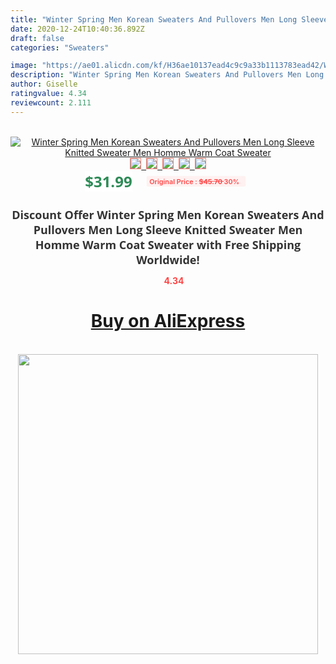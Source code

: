 ```yaml
---
title: "Winter Spring Men Korean Sweaters And Pullovers Men Long Sleeve Knitted Sweater Men Homme Warm Coat Sweater"
date: 2020-12-24T10:40:36.892Z
draft: false
categories: "Sweaters"

image: "https://ae01.alicdn.com/kf/H36ae10137ead4c9c9a33b1113783ead42/Winter-Spring-Men-Korean-Sweaters-And-Pullovers-Men-Long-Sleeve-Knitted-Sweater-Men-Homme-Warm-Coat.png_220x220.png"
description: "Winter Spring Men Korean Sweaters And Pullovers Men Long Sleeve Knitted Sweater Men Homme Warm Coat Sweater"
author: Giselle
ratingvalue: 4.34
reviewcount: 2.111
---
```

<br>
<div style="text-align: center;">
<a href="https://s.click.aliexpress.com/e/_AOvj4v" target="_blank" rel="nofollow noopener noreferrer"><img alt="Winter Spring Men Korean Sweaters And Pullovers Men Long Sleeve Knitted Sweater Men Homme Warm Coat Sweater" class="magnifier-image" src="https://ae01.alicdn.com/kf/H36ae10137ead4c9c9a33b1113783ead42/Winter-Spring-Men-Korean-Sweaters-And-Pullovers-Men-Long-Sleeve-Knitted-Sweater-Men-Homme-Warm-Coat.png_220x220.png_640x640.jpg">
<br>
<img style="border:1px solid salmon" src="https://ae01.alicdn.com/kf/H36ae10137ead4c9c9a33b1113783ead42/Winter-Spring-Men-Korean-Sweaters-And-Pullovers-Men-Long-Sleeve-Knitted-Sweater-Men-Homme-Warm-Coat.png_120x120.jpg">&nbsp;&nbsp;<img style="border:1px solid salmon" src="https://ae01.alicdn.com/kf/H9eaeb310474644cca4457b792b88d89aq/Winter-Spring-Men-Korean-Sweaters-And-Pullovers-Men-Long-Sleeve-Knitted-Sweater-Men-Homme-Warm-Coat.jpg_120x120.jpg">&nbsp;&nbsp;<img style="border:1px solid salmon" src="https://ae01.alicdn.com/kf/H91ee4b64f7a34c0296f7d6b7528d5f52C/Winter-Spring-Men-Korean-Sweaters-And-Pullovers-Men-Long-Sleeve-Knitted-Sweater-Men-Homme-Warm-Coat.jpg_120x120.jpg">&nbsp;&nbsp;<img style="border:1px solid salmon" src="https://ae01.alicdn.com/kf/Hffaf6be27e4b4c7796bf14bb7015f390Y/Winter-Spring-Men-Korean-Sweaters-And-Pullovers-Men-Long-Sleeve-Knitted-Sweater-Men-Homme-Warm-Coat.jpg_120x120.jpg">&nbsp;&nbsp;<img style="border:1px solid salmon" src="https://ae01.alicdn.com/kf/Hd6563be89087486c82a54d4ede7631f64/Winter-Spring-Men-Korean-Sweaters-And-Pullovers-Men-Long-Sleeve-Knitted-Sweater-Men-Homme-Warm-Coat.jpg_120x120.jpg"></a></div><br0>
<div style="text-align: center;"><span style="background-color: white; border: 0px; box-sizing: border-box; color: seagreen; display: inline-block; font-family: &quot;open sans&quot; , &quot;arial&quot; , &quot;helvetica&quot; , sans-serif , &quot;heiti&quot;; font-size: 24px; font-stretch: inherit; font-weight: 700; line-height: inherit; margin: 0px 10px 0px 0px; padding: 0px; vertical-align: middle;">$31.99 </span>
<span style="background: rgb(255 , 241 , 241); border-radius: 3px; border: 0px; box-sizing: border-box; color: #ff4747; display: inline-block; font-family: inherit; font-size: 12px; font-stretch: inherit; font-style: inherit; font-variant: inherit; font-weight: 600; line-height: inherit; margin: 0px; padding: 2px 5px; transform: scale(0.9); vertical-align: middle;">Original Price : <b style="text-decoration: line-through;">$45.70 </b> 30%&nbsp;&nbsp;</span></div>
<h1 style="color: #333333; display: inline-block; font-family: &quot;open sans&quot; , &quot;arial&quot; , &quot;helvetica&quot; , sans-serif , &quot;heiti&quot;; font-size: 18px; font-stretch: inherit; font-weight: 700; text-align: center;">Discount Offer Winter Spring Men Korean Sweaters And Pullovers Men Long Sleeve Knitted Sweater Men Homme Warm Coat Sweater with Free Shipping Worldwide!</h1>
<div style="color: #ff4747; text-align: center;">
<img src="https://4.bp.blogspot.com/-M0ZcTcb-5uY/XleCXlxnR4I/AAAAAAAAAEc/OrjgMkXV1oMQFaCRZj5HQwOCBcu3w1FegCPcBGAYYCw/s1600/star.png" style="height: 15px;">&nbsp;<b>4.34</b></div>
<div class="button_cont" align="center"><a class="buynow_a" href="https://s.click.aliexpress.com/e/_AOvj4v" target="_blank" rel="nofollow noopener noreferrer"><H1>Buy on AliExpress</H1></a></div><br>
<div class="separator" style="clear: both; text-align: center;">
<img src="https://lh3.googleusercontent.com/-pTy5HemUv9M/XlePHvY0dAI/AAAAAAAAAE4/0nX5iRUoIWY8eMW9Dpxeirr157OZliDIgCLcBGAsYHQ/s1600/badge.gif" width="480">
</div>
